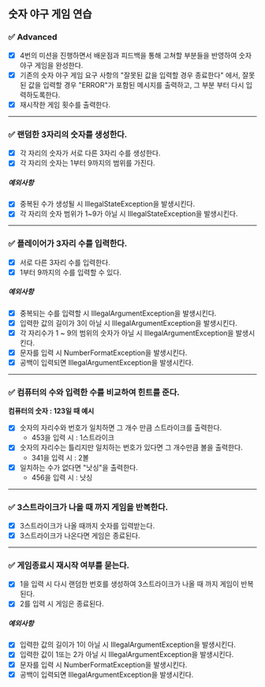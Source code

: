 ## 숫자 야구 게임 연습

### ✅ Advanced
- [x] 4번의 미션을 진행하면서 배운점과 피드백을 통해 고쳐할 부분들을 반영하여 숫자 야구 게임을 완성한다.
- [x] 기존의 숫자 야구 게임 요구 사항의 "잘못된 값을 입력할 경우 종료한다" 에서, 잘못된 값을 입력할 경우 "ERROR"가 포함된 메시지를 출력하고, 그 부분 부터 다시 입력하도록한다.
- [x] 재시작한 게임 횟수를 출력한다.

---
### ✅ 랜덤한 3자리의 숫자를 생성한다.
- [x] 각 자리의 숫자가 서로 다른 3자리 수를 생성한다. 
- [x] 각 자리의 숫자는 1부터 9까지의 범위를 가진다.

##### 예외사항
- [x] 중복된 수가 생성될 시 IllegalStateException을 발생시킨다.
- [x] 각 자리의 숫자 범위가 1~9가 아닐 시 IllegalStateException을 발생시킨다.

---
### ✅ 플레이어가 3자리 수를 입력한다.
- [x] 서로 다른 3자리 수를 입력한다.
- [x] 1부터 9까지의 수를 입력할 수 있다.

##### 예외사항
- [x] 중복되는 수를 입력할 시 IllegalArgumentException을 발생시킨다.
- [x] 입력한 값의 길이가 3이 아닐 시 IllegalArgumentException을 발생시킨다.
- [x] 각 자리수가 1 ~ 9의 범위의 숫자가 아닐 시 IllegalArgumentException을 발생시킨다.
- [x] 문자를 입력 시 NumberFormatException을 발생시킨다.
- [x] 공백이 입력되면 IllegalArgumentException을 발생시킨다.

---
### ✅ 컴퓨터의 수와 입력한 수를 비교하여 힌트를 준다.
**컴퓨터의 숫자 : 123일 때 예시**
- [x] 숫자의 자리수와 번호가 일치하면 그 개수 만큼 스트라이크를 출력한다.
  - 453을 입력 시 : 1스트라이크
- [x] 숫자의 자리수는 틀리지만 일치하는 번호가 있다면 그 개수만큼 볼을 출력한다.
  - 341을 입력 시 : 2볼
- [x] 일치하는 수가 없다면 "낫싱"을 출력한다.
  - 456을 입력 시 : 낫싱

---
### ✅ 3스트라이크가 나올 때 까지 게임을 반복한다.
- [x] 3스트라이크가 나올 때까지 숫자를 입력받는다.
- [x] 3스트라이크가 나온다면 게임은 종료된다. 

---
### ✅ 게임종료시 재시작 여부를 묻는다.
- [x] 1을 입력 시 다시 랜덤한 번호를 생성하여 3스트라이크가 나올 때 까지 게임이 반복된다.
- [x] 2를 입력 시 게임은 종료된다.

##### 예외사항
- [x] 입력한 값의 길이가 1이 아닐 시 IllegalArgumentException을 발생시킨다.
- [x] 입력한 값이 1또는 2가 아닐 시 IllegalArgumentException을 발생시킨다.
- [x] 문자를 입력 시 NumberFormatException을 발생시킨다.
- [x] 공백이 입력되면 IllegalArgumentException을 발생시킨다.
